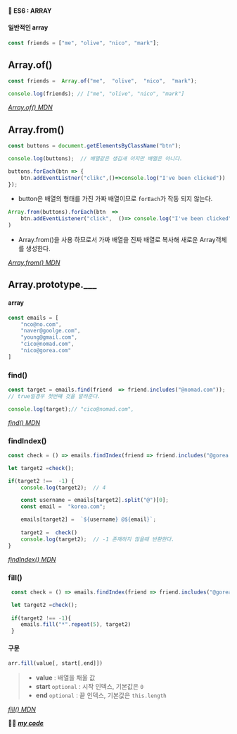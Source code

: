 #### 🎯 ES6 : ARRAY

#### 일반적인 array
```js
const friends = ["me", "olive", "nico", "mark"];
```
## Array.of()
```js
const friends =  Array.of("me",  "olive",  "nico",  "mark");

console.log(friends); // ["me", "olive", "nico", "mark"]
```
[*Array.of() MDN*](https://developer.mozilla.org/ko/docs/Web/JavaScript/Reference/Global_Objects/Array/of)
## Array.from()
```js
const buttons = document.getElementsByClassName("btn");

console.log(buttons);  // 배열같은 생김새 이지만 배열은 아니다.
```
```js
buttons.forEach(btn => {
	btn.addEventListner("clikc",()=>console.log("I've been clicked"))
}); 
```
-  button은 배열의 형태를 가진 가짜 배열이므로 `forEach`가 작동 되지 않는다.
```js
Array.from(buttons).forEach(btn  =>
	btn.addEventListener("click",  ()=> console.log("I've been clicked"))
)
```
- Array.from()을 사용 하므로서 가짜 배열을 진짜 배열로 복사해 새로운 Array객체를 생성한다.

[*Array.from() MDN*](https://developer.mozilla.org/ko/docs/Web/JavaScript/Reference/Global_Objects/Array/from)

## Array.prototype.___
####  array
```js
const emails = [
	"nco@no.com",
	"naver@goolge.com",
	"young@gmail.com",
	"cico@nomad.com",
	"nico@gorea.com"
]
```
### find()
```js
const target = emails.find(friend  => friend.includes("@nomad.com"));
// true일경우 첫번째 것을 알려준다.

console.log(target);// "cico@nomad.com",
```
[*find() MDN*](https://developer.mozilla.org/ko/docs/Web/JavaScript/Reference/Global_Objects/Array/find)
### findlndex()
```js
const check = () => emails.findIndex(friend => friend.includes("@gorea.com"))

let target2 =check();

if(target2 !==  -1) {
	console.log(target2);  // 4

	const username = emails[target2].split("@")[0];
	const email =  "korea.com";

	emails[target2] =  `${username} @${email}`;
	  
	target2 =  check()
	console.log(target2);  // -1 존재하지 않을때 반환한다.
}
```
[*findlndex() MDN*](https://developer.mozilla.org/ko/docs/Web/JavaScript/Reference/Global_Objects/Array/findIndex)

### fill()
```js
 const check = () => emails.findIndex(friend => friend.includes("@gorea.com"))

 let target2 =check();
  
 if(target2 !== -1){
	emails.fill("*".repeat(5), target2)
 }
```
#### 구문
```js
arr.fill(value[, start[,end]])
```

> -  **value** : 배열을 채울 값
> - **start** `optional` : 시작 인덱스, 기본값은 `0`
> - **end** `optional`  : 끝 인덱스, 기본값은 `this.length`


[*fill() MDN*](https://developer.mozilla.org/ko/docs/Web/JavaScript/Reference/Global_Objects/Array/fill)

👍🏿 [***my code***](https://github.com/gay0ung/JS_study/blob/master/ES6/04_ARRAY.html)



